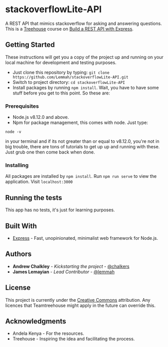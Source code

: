 # stackoverflowLite-API
A REST API that mimics stackoverflow for asking and answering questions. This is a [Treehouse](https://teamtreehouse.com) course on [Build a REST API with Express](https://teamtreehouse.com/library/build-a-rest-api-with-express).

## Getting Started

These instructions will get you a copy of the project up and running on your local machine for development and testing purposes.
- Just clone this repository by typing: `git clone https://github.com/Lemmah/stackoverflowLite-API.git`
- Switch to project directory: `cd stackoverflowLite-API`
- Install packages by running `npm install`. Wait, you have to have some stuff before you get to this point. So these are:

### Prerequisites

- Node.js v8.12.0 and above.
- Npm for package management, this comes with node.
Just type:
```
node -v
```
in your terminal and if its not greater than or equal to v8.12.0, you're not in big trouble, there are tons of tutorials to get up up and running with these. Just grub one then come back when done.

### Installing

All packages are installed by `npm install`.
Run `npm run serve` to view the application. Visit `localhost:3000`


## Running the tests

This app has no tests, it's just for learning purposes.

## Built With

* [Express](https://expressjs.com) - Fast, unopinionated, minimalist web framework for Node.js.

## Authors

* **Andrew Chalkley** - *Kickstarting the project* - [@chalkers](https://github.com/chalkers)
* **James Lemayian** - *Lead Contributor* - [@lemmah](https://github.com/lemmah)


## License

This project is currently under the [Creative Commons](https://creativecommons.org/) attribution. Any licences that Teamtreehouse might apply in the future can override this.

## Acknowledgments

* Andela Kenya - For the resources.
* Treehouse - Inspiring the idea and facilitating the process.
